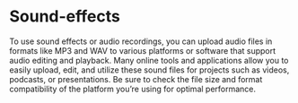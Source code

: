 # Sound-effects 
To use sound effects or audio recordings, you can upload audio files in formats like MP3 and WAV to various platforms or software that support audio editing and playback. Many online tools and applications allow you to easily upload, edit, and utilize these sound files for projects such as videos, podcasts, or presentations. Be sure to check the file size and format compatibility of the platform you’re using for optimal performance.
